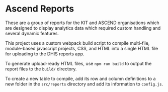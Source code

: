 # Ascend Reports

These are a group of reports for the KIT and ASCEND organisations which are designed to display analytics data which required custom handling and several dynamic features.

This project uses a custom webpack build script to compile multi-file, module-based javascript projects, CSS, and HTML into a single HTML file for uploading to the DHIS reports app.

To generate upload-ready HTML files, use `npm run build` to output the report files to the `build/` directory.

To create a new table to compile, add its row and column definitions to a new folder in the `src/reports` directory and add its information to `config.js`.
